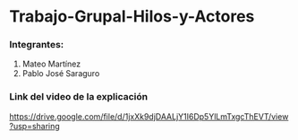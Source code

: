 # Trabajo-Grupal-Hilos-y-Actores
### Integrantes: 
1. Mateo Martínez 
2. Pablo José Saraguro 

### Link del video de la explicación
https://drive.google.com/file/d/1jxXk9djDAALjY1I6Dp5YlLmTxgcThEVT/view?usp=sharing
